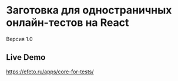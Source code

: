 # Заготовка для одностраничных онлайн-тестов на React

Версия 1.0

## Live Demo
https://efeto.ru/apps/core-for-tests/